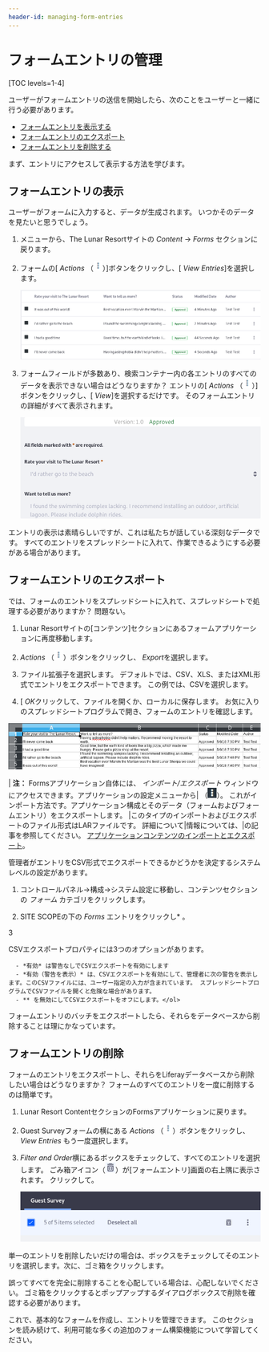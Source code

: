 ```yaml
---
header-id: managing-form-entries
---
```


# フォームエントリの管理

[TOC levels=1-4]

ユーザーがフォームエントリの送信を開始したら、次のことをユーザーと一緒に行う必要があります。

  - [フォームエントリを表示する](#viewing-form-entries)
  - [フォームエントリのエクスポート](#exporting-form-entries)
  - [フォームエントリを削除する](#deleting-form-entries)

まず、エントリにアクセスして表示する方法を学びます。

## フォームエントリの表示

ユーザーがフォームに入力すると、データが生成されます。 いつかそのデータを見たいと思うでしょう。

1.  メニューから、The Lunar Resortサイトの *Content* → *Forms* セクションに戻ります。

2.  フォームの[ *Actions* （![Actions](../../images/icon-actions.png)）]ボタンをクリックし、[ *View Entries*]を選択します。

    ![図1：フォームアプリケーションで直接エントリを表示できます。 ](../../images/forms-view-entries.png)

3.  フォームフィールドが多数あり、検索コンテナー内の各エントリのすべてのデータを表示できない場合はどうなりますか？ エントリの[ *Actions* （![Actions](../../images/icon-actions.png)）]ボタンをクリックし、[ *View*]を選択するだけです。 そのフォームエントリの詳細がすべて表示されます。

    ![図2：Formsアプリケーションで単一のエントリを表示できます。](../../images/forms-view-entry.png)

エントリの表示は素晴らしいですが、これは私たちが話している深刻なデータです。 すべてのエントリをスプレッドシートに入れて、作業できるようにする必要がある場合があります。

## フォームエントリのエクスポート

では、フォームのエントリをスプレッドシートに入れて、スプレッドシートで処理する必要がありますか？ 問題ない。

1.  Lunar Resortサイトの[コンテンツ]セクションにあるフォームアプリケーションに再度移動します。

2.  *Actions* （![Actions](../../images/icon-actions.png)）ボタンをクリックし、 *Export*を選択します。

3.  ファイル拡張子を選択します。 デフォルトでは、CSV、XLS、またはXML形式でエントリをエクスポートできます。 この例では、CSVを選択します。

4.  [ *OK*クリックして、ファイルを開くか、ローカルに保存します。 お気に入りのスプレッドシートプログラムで開き、フォームのエントリを確認します。

![図3：CSV、XLS、またはXMLとしてエントリをエクスポートできます。](../../images/forms-export-csv.png)

| **注：** Formsアプリケーション自体には、 *インポート/エクスポート* ウィンドウにアクセスできます。アプリケーションの設定メニューから| （![Configuration](../../images/icon-options.png)）。 これがインポート方法です。アプリケーション構成とそのデータ（フォームおよびフォームエントリ）をエクスポートします。 |このタイプのインポートおよびエクスポートのファイル形式はLARファイルです。 詳細について|情報については、|の記事を参照してください。 [アプリケーションコンテンツのインポートとエクスポート](/docs/7-1/user/-/knowledge_base/u/importing-exporting-pages-and-content)。

管理者がエントリをCSV形式でエクスポートできるかどうかを決定するシステムレベルの設定があります。

1.  コントロールパネル→構成→システム設定に移動し、コンテンツセクションの *フォーム* カテゴリをクリックします。

2.  SITE SCOPEの下の *Forms* エントリをクリックし* 。</p></li>

3

CSVエクスポートプロパティには3つのオプションがあります。

      - *有効* は警告なしでCSVエクスポートを有効にします
      - *有効（警告を表示）* は、CSVエクスポートを有効にして、管理者に次の警告を表示します。このCSVファイルには、ユーザー指定の入力が含まれています。 スプレッドシートプログラムでCSVファイルを開くと危険な場合があります。
      - ** を無効にしてCSVエクスポートをオフにします。</ol>

フォームエントリのバッチをエクスポートしたら、それらをデータベースから削除することは理にかなっています。

## フォームエントリの削除

フォームのエントリをエクスポートし、それらをLiferayデータベースから削除したい場合はどうなりますか？ フォームのすべてのエントリを一度に削除するのは簡単です。

1.  Lunar Resort ContentセクションのFormsアプリケーションに戻ります。

2.  Guest Surveyフォームの横にある *Actions* （![Actions](../../images/icon-actions.png)）ボタンをクリックし、 *View Entries* もう一度選択します。

3.  *Filter and Order*横にあるボックスをチェックして、すべてのエントリを選択します。 ごみ箱アイコン（![Trash](../../images/icon-trash.png)）が[フォームエントリ]画面の右上隅に表示されます。 クリックして。

    ![図4：すべてのフォームエントリを一度に削除します。](../../images/forms-delete-entries.png)

単一のエントリを削除したいだけの場合は、ボックスをチェックしてそのエントリを選択します。次に、ゴミ箱をクリックします。

誤ってすべてを完全に削除することを心配している場合は、心配しないでください。 ゴミ箱をクリックするとポップアップするダイアログボックスで削除を確認する必要があります。

これで、基本的なフォームを作成し、エントリを管理できます。 このセクションを読み続けて、利用可能な多くの追加のフォーム構築機能について学習してください。
